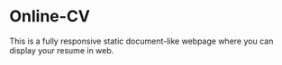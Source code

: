 # Online-CV
This is a fully responsive static document-like webpage where you can display your resume in web.
